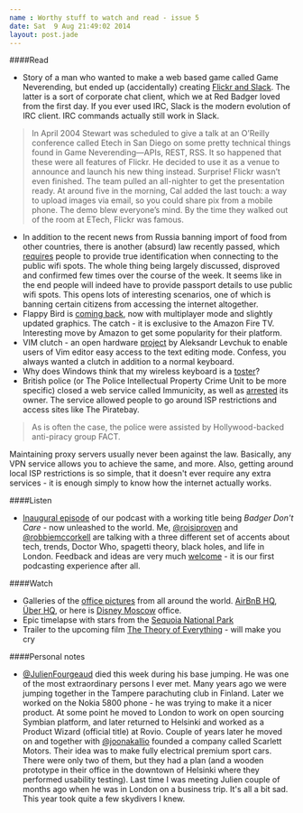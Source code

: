 ```yaml
---
name : Worthy stuff to watch and read - issue 5
date: Sat  9 Aug 21:49:02 2014
layout: post.jade
---
```


####Read

* Story of a man who wanted to make a web based game called Game Neverending, but ended up (accidentally) creating [Flickr and Slack](http://www.wired.com/2014/08/the-most-fascinating-profile-youll-ever-read-about-a-guy-and-his-boring-startup). The latter is a sort of corporate chat client, which we at Red Badger loved from the first day. If you ever used IRC, Slack is the modern evolution of IRC client. IRC commands actually still work in Slack.

>In April 2004 Stewart was scheduled to give a talk at an O’Reilly conference called Etech in San Diego on some pretty technical things found in Game Neverending—APIs, REST, RSS. It so happened that these were all features of Flickr. He decided to use it as a venue to announce and launch his new thing instead. Surprise! Flickr wasn’t even finished. The team pulled an all-nighter to get the presentation ready. At around five in the morning, Cal added the last touch: a way to upload images via email, so you could share pix from a mobile phone. The demo blew everyone’s mind. By the time they walked out of the room at ETech, Flickr was famous.

* In addition to the recent news from Russia banning import of food from other countries, there is another (absurd) law recently passed, which [requires](http://gigaom.com/2014/08/08/public-wi-fi-users-in-russia-will-have-to-log-on-with-id-under-new-information-war-order/) people to provide true identification when connecting to the public wifi spots. The whole thing being largely discussed, disproved and confirmed few times over the course of the week. It seems like in the end people will indeed have to provide passport details to use public wifi spots. This opens lots of interesting scenarios, one of which is banning certain citizens from accessing the internet altogether.
* Flappy Bird is [coming back](http://www.polygon.com/2014/8/1/5960051/flappy-birds-family-app-multiplayer), now with multiplayer mode and slightly updated graphics. The catch - it is exclusive to the Amazon Fire TV. Interesting move by Amazon to get some popularity for their platform.
* VIM clutch - an open hardware [project](https://github.com/alevchuk/vim-clutch) by Aleksandr Levchuk to enable users of Vim editor easy access to the text editing mode. Confess, you always wanted a clutch in addition to a normal keyboard.
* Why does Windows think that my wireless keyboard is a [toster](http://superuser.com/questions/792607/why-does-windows-think-that-my-wireless-keyboard-is-a-toaster)?
* British police (or The Police Intellectual Property Crime Unit to be more specific) closed a web service called Immunicity, as well as [arrested](http://www.wired.co.uk/news/archive/2014-08/06/pipcu-proxy-server-immunicity) its owner. The service allowed people to go around ISP restrictions and access sites like The Piratebay.

>As is often the case, the police were assisted by Hollywood-backed anti-piracy group FACT.

Maintaining proxy servers usually never been against the law. Basically, any VPN service allows you to achieve the same, and more. Also, getting around local ISP restrictions is so simple, that it doesn't ever require any extra services - it is enough simply to know how the internet actually works.

####Listen

* [Inaugural episode](https://s3-eu-west-1.amazonaws.com/badgercast/Badgercast-episode-01.mp3) of our podcast with a working title being _Badger Don't Care_ - now unleashed to the world. Me, [@roisiproven](https://twitter.com/roisiproven) and [@robbiemccorkell](https://twitter.com/robbiemccorkell) are talking with a three different set of accents about tech, trends, Doctor Who, spagetti theory, black holes, and life in London. Feedback and ideas are very much [welcome](https://twitter.com/badgercast) - it is our first podcasting experience after all.

####Watch

* Galleries of the [office pictures](http://www.officelovin.com) from all around the world. [AirBnB HQ](http://www.officelovin.com/2014/04/28/airbnbs-san-francisco-headquarters/), [Über HQ](http://www.officelovin.com/2014/07/22/ubers-san-francisco-headquarters-studio-oa-mashstudios/), or here is [Disney Moscow](http://www.officelovin.com/2014/08/04/disney-moscow-offices-unk-project/) office.
* Epic timelapse with stars from the [Sequoia National Park](https://vimeo.com/102038182)
* Trailer to the upcoming film [The Theory of Everything](http://www.imdb.com/video/imdb/vi974564377/?ref_=tt_ov_vi) - will make you cry

####Personal notes

* [@JulienFourgeaud](https://twitter.com/julienfourgeaud) died this week during his base jumping. He was one of the most extraordinary persons I ever met. Many years ago we were jumping together in the Tampere parachuting club in Finland. Later we worked on the Nokia 5800 phone - he was trying to make it a nicer product. At some point he moved to London to work on open sourcing Symbian platform, and later returned to Helsinki and worked as a Product Wizard (official title) at Rovio. Couple of years later he moved on and together with [@joonakallio](https://twitter.com/joonakallio) founded a company called Scarlett Motors. Their idea was to make fully electrical premium sport cars. There were only two of them, but they had a plan (and a wooden prototype in their office in the downtown of Helsinki where they performed usability testing). Last time I was meeting Julien couple of months ago when he was in London on a business trip. It's all a bit sad. This year took quite a few skydivers I knew.
